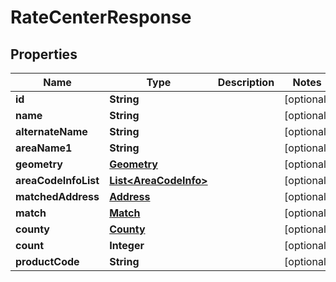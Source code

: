 
# RateCenterResponse

## Properties
Name | Type | Description | Notes
------------ | ------------- | ------------- | -------------
**id** | **String** |  |  [optional]
**name** | **String** |  |  [optional]
**alternateName** | **String** |  |  [optional]
**areaName1** | **String** |  |  [optional]
**geometry** | [**Geometry**](Geometry.md) |  |  [optional]
**areaCodeInfoList** | [**List&lt;AreaCodeInfo&gt;**](AreaCodeInfo.md) |  |  [optional]
**matchedAddress** | [**Address**](Address.md) |  |  [optional]
**match** | [**Match**](Match.md) |  |  [optional]
**county** | [**County**](County.md) |  |  [optional]
**count** | **Integer** |  |  [optional]
**productCode** | **String** |  |  [optional]



